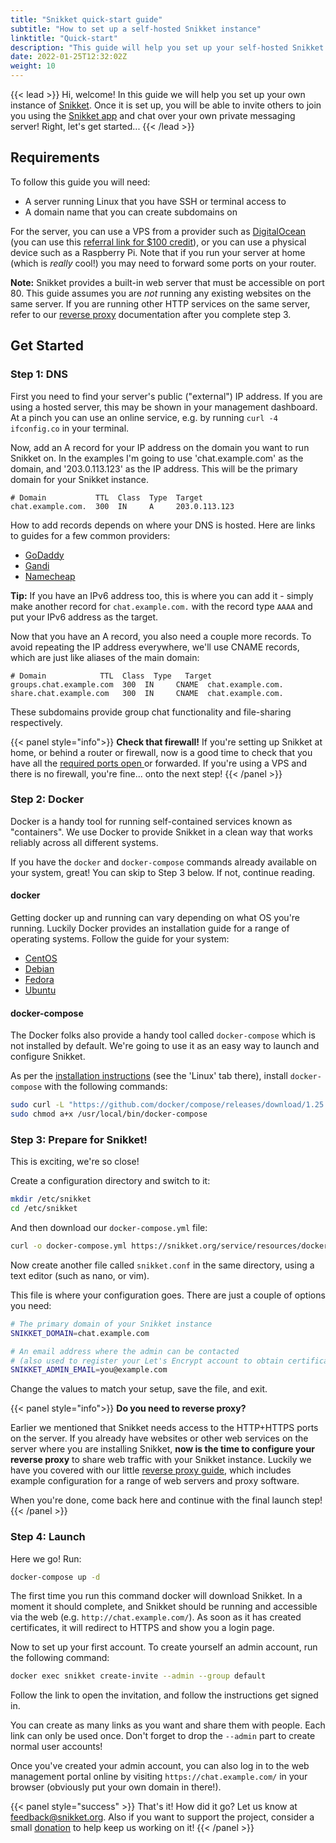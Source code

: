 ```yaml
---
title: "Snikket quick-start guide"
subtitle: "How to set up a self-hosted Snikket instance"
linktitle: "Quick-start"
description: "This guide will help you set up your self-hosted Snikket instance."
date: 2022-01-25T12:32:02Z
weight: 10
---
```


{{< lead >}}
Hi, welcome! In this guide we will help you set up your own instance of [Snikket](/service/). Once it is set up,
you will be able to invite others to join you using the [Snikket app](/app/) and chat over your own
private messaging server!
Right, let's get started...
{{< /lead >}}

## Requirements

To follow this guide you will need:

 - A server running Linux that you have SSH or terminal access to
 - A domain name that you can create subdomains on

For the server, you can use a VPS from a provider such as [DigitalOcean](https://digitalocean.com/) (you can use this [referral link for $100 credit](https://m.do.co/c/3ade5a32d0e0)),
or you can use a physical device such as a Raspberry Pi. Note that if you run your server at home (which is _really_ cool!) you may need to forward some ports on your
router.

**Note:** Snikket provides a built-in web server that must be accessible on port 80. This guide assumes you are _not_ running any existing
websites on the same server. If you are running other HTTP services on the same server, refer to our [reverse proxy](../..//advanced/reverse_proxy/)
documentation after you complete step 3.

## Get Started

### Step 1: DNS

First you need to find your server's public ("external") IP address. If you are using a hosted server, this may be shown in your management dashboard.
At a pinch you can use an online service, e.g. by running `curl -4 ifconfig.co` in your terminal.

Now, add an A record for your IP address on the domain you want to run Snikket on. In the examples I'm going to use 'chat.example.com' as the domain,
and '203.0.113.123' as the IP address. This will be the primary domain for your Snikket instance.

```
# Domain           TTL  Class  Type  Target
chat.example.com.  300  IN     A     203.0.113.123
```

How to add records depends on where your DNS is hosted. Here are links to guides for a few common providers:

- [GoDaddy](https://uk.godaddy.com/help/add-an-a-record-19238)
- [Gandi](https://docs.gandi.net/en/domain_names/faq/record_types/a_record.html)
- [Namecheap](https://www.namecheap.com/support/knowledgebase/article.aspx/319/2237/how-can-i-set-up-an-a-address-record-for-my-domain)

**Tip:** If you have an IPv6 address too, this is where you can add it - simply make another record for `chat.example.com.` with the record
type `AAAA` and put your IPv6 address as the target.

Now that you have an A record, you also need a couple more records. To avoid repeating the IP address everywhere, we'll use CNAME records,
which are just like aliases of the main domain:

```
# Domain            TTL  Class  Type   Target
groups.chat.example.com  300  IN     CNAME  chat.example.com.
share.chat.example.com   300  IN     CNAME  chat.example.com.
```

These subdomains provide group chat functionality and file-sharing respectively.

{{< panel style="info">}}
**Check that firewall!**
If you're setting up Snikket at home, or behind a router or firewall, now is a good time to check that you have all the [required ports open
](../../advanced/firewall/) or forwarded. If you're using a VPS and there is no
firewall, you're fine... onto the next step!
{{< /panel >}}

### Step 2: Docker

Docker is a handy tool for running self-contained services known as "containers". We use Docker to provide Snikket
in a clean way that works reliably across all different systems.

If you have the `docker` and `docker-compose` commands already available on your system, great! You can skip to Step 3 below. If not, continue reading.

#### docker

Getting docker up and running can vary depending on what OS you're running. Luckily Docker provides an installation guide
for a range of operating systems. Follow the guide for your system:

- [CentOS](https://docs.docker.com/install/linux/docker-ce/centos/)
- [Debian](https://docs.docker.com/install/linux/docker-ce/debian/)
- [Fedora](https://docs.docker.com/install/linux/docker-ce/fedora/)
- [Ubuntu](https://docs.docker.com/install/linux/docker-ce/ubuntu/)

#### docker-compose

The Docker folks also provide a handy tool called `docker-compose` which is not installed by default. We're going to use it
as an easy way to launch and configure Snikket.

As per the [installation instructions](https://docs.docker.com/compose/install/) (see the 'Linux' tab there), install
`docker-compose` with the following commands:

```bash
sudo curl -L "https://github.com/docker/compose/releases/download/1.25.3/docker-compose-$(uname -s)-$(uname -m)" -o /usr/local/bin/docker-compose
sudo chmod a+x /usr/local/bin/docker-compose
```

### Step 3: Prepare for Snikket!

This is exciting, we're so close!

Create a configuration directory and switch to it:

```bash
mkdir /etc/snikket
cd /etc/snikket
```

And then download our `docker-compose.yml` file:

```bash
curl -o docker-compose.yml https://snikket.org/service/resources/docker-compose.beta.yml
```

Now create another file called `snikket.conf` in the same directory, using a text editor (such as nano, or vim).

This file is where your configuration goes. There are just a couple of options you need:

```bash
# The primary domain of your Snikket instance
SNIKKET_DOMAIN=chat.example.com

# An email address where the admin can be contacted
# (also used to register your Let's Encrypt account to obtain certificates)
SNIKKET_ADMIN_EMAIL=you@example.com
```

Change the values to match your setup, save the file, and exit.

{{< panel style="info">}}
**Do you need to reverse proxy?**

Earlier we mentioned that Snikket needs access to the HTTP+HTTPS ports on the server. If you already
have websites or other web services on the server where you are installing Snikket, **now is
the time to configure your reverse proxy** to share web traffic with your Snikket instance.
Luckily we have you covered with our little [reverse proxy guide](../../advanced/reverse_proxy/),
which includes example configuration for a range of web servers and proxy software.

When you're done, come back here and continue with the final launch step!
{{< /panel >}}

### Step 4: Launch

Here we go! Run:

```bash
docker-compose up -d
```

The first time you run this command docker will download Snikket. In a moment it should complete,
and Snikket should be running and accessible via the web (e.g. `http://chat.example.com/`). As
soon as it has created certificates, it will redirect to HTTPS and show you a login page.

Now to set up your first account. To create yourself an admin account, run the following command:

```bash
docker exec snikket create-invite --admin --group default
```

Follow the link to open the invitation, and follow the instructions get signed in.

You can create as many links as you want and share them with people. Each link can
only be used once. Don't forget to drop the `--admin` part to create normal user accounts!

Once you've created your admin account, you can also log in to the web management portal
online by visiting `https://chat.example.com/` in your browser (obviously put your own
domain in there!).

{{< panel style="success" >}}
That's it! How did it go? Let us know at feedback@snikket.org. Also if you want to support
the project, consider a small [donation](/donate/) to help keep us working on it!
{{< /panel >}}
